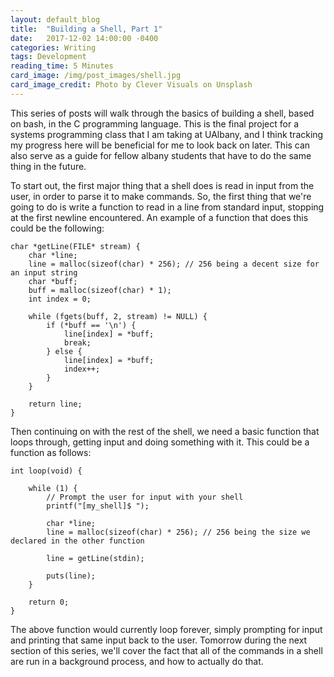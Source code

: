 ```yaml
---
layout: default_blog
title:  "Building a Shell, Part 1"
date:   2017-12-02 14:00:00 -0400
categories: Writing
tags: Development
reading_time: 5 Minutes
card_image: /img/post_images/shell.jpg
card_image_credit: Photo by Clever Visuals on Unsplash
---
```


This series of posts will walk through the basics of building a shell, based on
bash, in the C programming language. This is the final project for a systems
programming class that I am taking at UAlbany, and I think tracking my progress here will
be beneficial for me to look back on later. This can also serve as a guide for
fellow albany students that have to do the same thing in the future.

To start out, the first major thing that a shell does is read in input from the
user, in order to parse it to make commands. So, the first thing that we're
going to do is write a function to read in a line from standard input, stopping
at the first newline encountered. An example of a function that does this could
be the following:

```
char *getLine(FILE* stream) {
    char *line;
    line = malloc(sizeof(char) * 256); // 256 being a decent size for an input string
    char *buff;
    buff = malloc(sizeof(char) * 1);
    int index = 0;

    while (fgets(buff, 2, stream) != NULL) {
        if (*buff == '\n') {
            line[index] = *buff;
            break;
        } else {
            line[index] = *buff;
            index++;
        }
    }

    return line;
}
```

Then continuing on with the rest of the shell, we need a basic function that
loops through, getting input and doing something with it. This could be a
function as follows:

```
int loop(void) {

    while (1) {
        // Prompt the user for input with your shell
        printf("[my_shell]$ ");

        char *line;
        line = malloc(sizeof(char) * 256); // 256 being the size we declared in the other function

        line = getLine(stdin);

        puts(line);
    }

    return 0;
}
```

The above function would currently loop forever, simply prompting for input and
printing that same input back to the user. Tomorrow during the next section of
this series, we'll cover the fact that all of the commands in a shell are run in
a background process, and how to actually do that.
